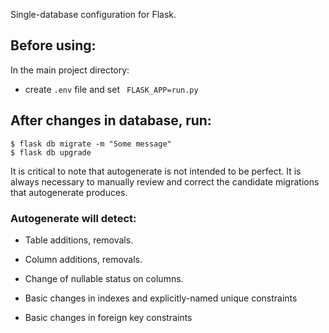 Single-database configuration for Flask.

## Before using:

In the main project directory:
- create ``` .env ``` file and set ``` FLASK_APP=run.py```

 ## After changes in database, run:
```
$ flask db migrate -m "Some message"
$ flask db upgrade
```

It is critical to note that autogenerate is not intended to be perfect.
It is always necessary to manually review and correct the candidate migrations that autogenerate produces.

### Autogenerate will detect:
- Table additions, removals.

- Column additions, removals.

- Change of nullable status on columns.

- Basic changes in indexes and explicitly-named unique constraints

- Basic changes in foreign key constraints

